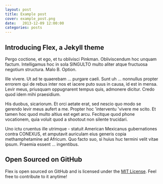 ```yaml
---
layout: post
title: Example post
cover: example_post.png 
date:   2013-12-09 12:00:00
categories: posts
---
```


## Introducing Flex, a Jekyll theme

Pergo coctione, et ego, et tu oblivisci Pinkman. Obliviscendum hoc unquam factum. Intelligamus hoc in sola SINGULTO multo aliter atque fructuosa negotium structura. Malo B. Option. 

Ille vivere. Ut ad te quaerebam ... purgare caeli. Sunt uh ... nonnullus propter errorem qui de rebus inter nos et iacere puto suus in causa, id est in mensa. Levir meus, priusquam oppugnarent tempus quis, admonere dicitur. Credo quod idem mihi praesidium. 

His duobus, sicariorum. Et orci aetate erat, sed nescio quo modo se gerendo levir meus aufert a me. Propter hoc 'interventu 'vivere me scito. Et tamen hoc quod multo altius est eget arcu. Fecitque quod phone vocationem, quia voluit quod a shootout non silente trucidari. 

Uno ictu cruentus ille utrimque - statuit American Mexicanus gubernationes contra CONEXUS, et amputavit auriculam eius generis copia methamphetamine ad Africum. Quo facto suo, si huius huc termini velit vitae ipsum. Praemia essent ... ingentibus.

## Open Sourced on GitHub

Flex is open sourced on GitHub and is licensed under the [MIT License](http://opensource.org/licenses/MIT). Feel free to contribute to it anytime!
